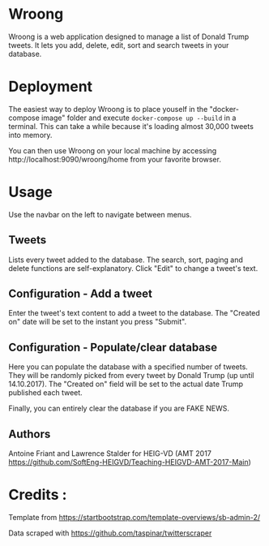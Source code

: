 # Wroong
Wroong is a web application designed to manage a list of Donald Trump tweets. It lets you add, delete, edit, sort and search tweets in your database.

# Deployment
The easiest way to deploy Wroong is to place youself in the "docker-compose image" folder and execute `docker-compose up --build` in a terminal. This can take a while because it's loading almost 30,000 tweets into memory.

You can then use Wroong on your local machine by accessing http://localhost:9090/wroong/home from your favorite browser.

# Usage
Use the navbar on the left to navigate between menus.
## Tweets
Lists every tweet added to the database. The search, sort, paging and delete functions are self-explanatory. Click "Edit" to change a tweet's text.
## Configuration - Add a tweet
Enter the tweet's text content to add a tweet to the database. The "Created on" date will be set to the instant you press "Submit".
## Configuration - Populate/clear database
Here you can populate the database with a specified number of tweets. They will be randomly picked from every tweet by Donald Trump (up until 14.10.2017). The "Created on" field will be set to the actual date Trump published each tweet.

Finally, you can entirely clear the database if you are FAKE NEWS.

## Authors
Antoine Friant and Lawrence Stalder for HEIG-VD (AMT 2017 https://github.com/SoftEng-HEIGVD/Teaching-HEIGVD-AMT-2017-Main)

# Credits :
Template from https://startbootstrap.com/template-overviews/sb-admin-2/

Data scraped with https://github.com/taspinar/twitterscraper
